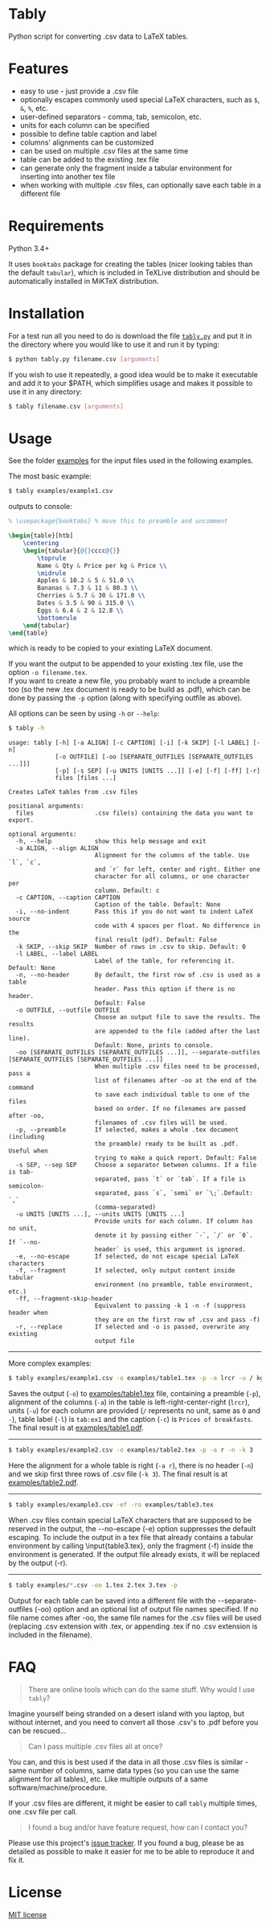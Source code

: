 # Tably

Python script for converting .csv data to LaTeX tables.


# Features

* easy to use - just provide a .csv file
* optionally escapes commonly used special LaTeX characters, such as `$`, `&`, `%`, etc.
* user-defined separators - comma, tab, semicolon, etc.
* units for each column can be specified
* possible to define table caption and label
* columns' alignments can be customized
* can be used on multiple .csv files at the same time
* table can be added to the existing .tex file
* can generate only the fragment inside a tabular environment for inserting into another tex file
* when working with multiple .csv files, can optionally save each table in a different file


# Requirements

Python 3.4+

It uses `booktabs` package for creating the tables (nicer looking tables than the default `tabular`), which is included in TeXLive distribution and should be automatically installed in MiKTeX distribution.


# Installation

For a test run all you need to do is download the file [`tably.py`](tably.py) and put it in the directory where you would like to use it and run it by typing:
```bash
$ python tably.py filename.csv [arguments]
```

If you wish to use it repeatedly, a good idea would be to make it executable and add it to your $PATH, which simplifies usage and makes it possible to use it in any directory:
```bash
$ tably filename.csv [arguments]
```


# Usage

See the folder [examples](examples/) for the input files used in the following examples.

The most basic example:
```bash
$ tably examples/example1.csv
```

outputs to console:
```tex
% \usepackage{booktabs} % move this to preamble and uncomment

\begin{table}[htb]
    \centering
    \begin{tabular}{@{}cccc@{}}
        \toprule
        Name & Qty & Price per kg & Price \\
        \midrule
        Apples & 10.2 & 5 & 51.0 \\
        Bananas & 7.3 & 11 & 80.3 \\
        Cherries & 5.7 & 30 & 171.0 \\
        Dates & 3.5 & 90 & 315.0 \\
        Eggs & 6.4 & 2 & 12.8 \\
        \bottomrule
    \end{tabular}
\end{table}
```
which is ready to be copied to your existing LaTeX document.


If you want the output to be appended to your existing .tex file, use the option `-o filename.tex`.  
If you want to create a new file, you probably want to include a preamble too (so the new .tex document is ready to be build as .pdf), which can be done by passing the `-p` option (along with specifying outfile as above).

All options can be seen by using `-h` or `--help`:
```bash
$ tably -h
```

```
usage: tably [-h] [-a ALIGN] [-c CAPTION] [-i] [-k SKIP] [-l LABEL] [-n]
             [-o OUTFILE] [-oo [SEPARATE_OUTFILES [SEPARATE_OUTFILES ...]]]
             [-p] [-s SEP] [-u UNITS [UNITS ...]] [-e] [-f] [-ff] [-r]
             files [files ...]

Creates LaTeX tables from .csv files

positional arguments:
  files                 .csv file(s) containing the data you want to export.

optional arguments:
  -h, --help            show this help message and exit
  -a ALIGN, --align ALIGN
                        Alignment for the columns of the table. Use `l`, `c`,
                        and `r` for left, center and right. Either one
                        character for all columns, or one character per
                        column. Default: c
  -c CAPTION, --caption CAPTION
                        Caption of the table. Default: None
  -i, --no-indent       Pass this if you do not want to indent LaTeX source
                        code with 4 spaces per float. No difference in the
                        final result (pdf). Default: False
  -k SKIP, --skip SKIP  Number of rows in .csv to skip. Default: 0
  -l LABEL, --label LABEL
                        Label of the table, for referencing it. Default: None
  -n, --no-header       By default, the first row of .csv is used as a table
                        header. Pass this option if there is no header.
                        Default: False
  -o OUTFILE, --outfile OUTFILE
                        Choose an output file to save the results. The results
                        are appended to the file (added after the last line).
                        Default: None, prints to console.
  -oo [SEPARATE_OUTFILES [SEPARATE_OUTFILES ...]], --separate-outfiles [SEPARATE_OUTFILES [SEPARATE_OUTFILES ...]]
                        When multiple .csv files need to be processed, pass a
                        list of filenames after -oo at the end of the command
                        to save each individual table to one of the files
                        based on order. If no filenames are passed after -oo,
                        filenames of .csv files will be used.
  -p, --preamble        If selected, makes a whole .tex document (including
                        the preamble) ready to be built as .pdf. Useful when
                        trying to make a quick report. Default: False
  -s SEP, --sep SEP     Choose a separator between columns. If a file is tab-
                        separated, pass `t` or `tab`. If a file is semicolon-
                        separated, pass `s`, `semi` or `\;`.Default: `,`
                        (comma-separated)
  -u UNITS [UNITS ...], --units UNITS [UNITS ...]
                        Provide units for each column. If column has no unit,
                        denote it by passing either `-`, `/` or `0`. If `--no-
                        header` is used, this argument is ignored.
  -e, --no-escape       If selected, do not escape special LaTeX characters
  -f, --fragment        If selected, only output content inside tabular
                        environment (no preamble, table environment, etc.)
  -ff, --fragment-skip-header
                        Equivalent to passing -k 1 -n -f (suppress header when
                        they are on the first row of .csv and pass -f)
  -r, --replace         If selected and -o is passed, overwrite any existing
                        output file
```

---

More complex examples:

```bash
$ tably examples/example1.csv -o examples/table1.tex -p -a lrcr -u / kg $ $ -l tab:ex1 -c "Prices of breakfasts"
```

Saves the output (`-o`) to [examples/table1.tex](examples/table1.tex) file, containing a preamble (`-p`), alignment of the columns (`-a`) in the table is left-right-center-right (`lrcr`), units (`-u`) for each column are provided (`/` represents no unit, same as `0` and `-`), table label (`-l`) is `tab:ex1` and the caption (`-c`) is `Prices of breakfasts`.
The final result is at [examples/table1.pdf](examples/table1.pdf).

---

```bash
$ tably examples/example2.csv -o examples/table2.tex -p -a r -n -k 3
```

Here the alignment for a whole table is right (`-a r`), there is no header (`-n`) and we skip first three rows of .csv file (`-k 3`).
The final result is at [examples/table2.pdf](examples/table2.pdf).

---

```bash
$ tably examples/example3.csv -ef -ro examples/table3.tex
```

When .csv files contain special LaTeX characters
that are supposed to be reserved in the output,
the --no-escape (-e) option suppresses the default escaping.
To include the output in a tex file that already contains
a tabular environment by calling \input{table3.tex},
only the fragment (-f) inside the environment is generated.
If the output file already exists,
it will be replaced by the output (-r).

---

```bash
$ tably examples/*.csv -oo 1.tex 2.tex 3.tex -p
```

Output for each table can be saved into a different file
with the --separate-outfiles (-oo) option and an optional list of output file names specified.
If no file name comes after -oo,
the same file names for the .csv files will be used
(replacing .csv extension with .tex, or appending .tex if no .csv extension is included in the filename).


# FAQ

> There are online tools which can do the same stuff. Why would I use `tably`?

Imagine yourself being stranded on a desert island with you laptop, but without internet, and you need to convert all those .csv's to .pdf before you can be rescued...

> Can I pass multiple .csv files all at once?

You can, and this is best used if the data in all those .csv files is similar - same number of columns, same data types (so you can use the same alignment for all tables), etc. Like multiple outputs of a same software/machine/procedure.

If your .csv files are different, it might be easier to call `tably` multiple times, one .csv file per call.

> I found a bug and/or have feature request, how can I contact you?

Please use this project's [issue tracker](https://github.com/narimiran/tably/issues).
If you found a bug, please be as detailed as possible to make it easier for me to be able to reproduce it and fix it.


# License

[MIT license](LICENSE)
